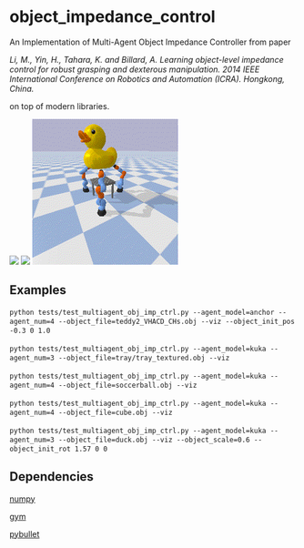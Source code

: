 # object_impedance_control
An Implementation of Multi-Agent Object Impedance Controller from paper

*Li, M., Yin, H., Tahara, K. and Billard, A. Learning object-level impedance control for robust grasping and dexterous manipulation. 2014 IEEE International Conference on Robotics and Automation (ICRA). Hongkong, China.*

on top of modern libraries.

<img src="./imgs/multiagentbox.png" width="256" />    <img src="./imgs/multiarmbox.png" width="256" />  ![duck](./imgs/duck.gif) 
## Examples
```
python tests/test_multiagent_obj_imp_ctrl.py --agent_model=anchor --agent_num=4 --object_file=teddy2_VHACD_CHs.obj --viz --object_init_pos -0.3 0 1.0

python tests/test_multiagent_obj_imp_ctrl.py --agent_model=kuka --agent_num=3 --object_file=tray/tray_textured.obj --viz

python tests/test_multiagent_obj_imp_ctrl.py --agent_model=kuka --agent_num=4 --object_file=soccerball.obj --viz

python tests/test_multiagent_obj_imp_ctrl.py --agent_model=kuka --agent_num=4 --object_file=cube.obj --viz

python tests/test_multiagent_obj_imp_ctrl.py --agent_model=kuka --agent_num=3 --object_file=duck.obj --viz --object_scale=0.6 --object_init_rot 1.57 0 0

```

## Dependencies

[numpy](https://numpy.org/)

[gym](https://github.com/openai/gym)

[pybullet](https://github.com/bulletphysics/bullet3)
